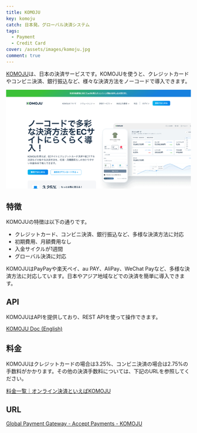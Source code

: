 ```yaml
---
title: KOMOJU
key: komoju
catch: 日本発。グローバル決済システム
tags:
  - Payment
  - Credit Card
cover: /assets/images/komoju.jpg
comment: true
---
```


[KOMOJU](https://komoju.com/)は、日本の決済サービスです。KOMOJUを使うと、クレジットカードやコンビニ決済、銀行振込など、様々な決済方法をノーコードで導入できます。

[![KOMOJUのWebサイト](/assets/images/komoju.jpg)](https://komoju.com/)

<!--more-->

## 特徴

KOMOJUの特徴は以下の通りです。

- クレジットカード、コンビニ決済、銀行振込など、多様な決済方法に対応
- 初期費用、月額費用なし
- 入金サイクルが1週間
- グローバル決済に対応

KOMOJUはPayPayや楽天ペイ、au PAY、AliPay、WeChat Payなど、多様な決済方法に対応しています。日本やアジア地域などでの決済を簡単に導入できます。

## API

KOMOJUはAPIを提供しており、REST APIを使って操作できます。

[KOMOJU Doc \(English\)](https://doc.komoju.com/)

## 料金

KOMOJUはクレジットカードの場合は3.25%、コンビニ決済の場合は2.75%の手数料がかかります。その他の決済手数料については、下記のURLを参照してください。

[料金一覧｜オンライン決済といえばKOMOJU](https://ja.komoju.com/pricing/)

## URL

[Global Payment Gateway - Accept Payments - KOMOJU](https://komoju.com/)
